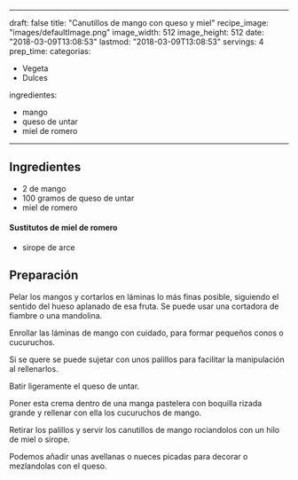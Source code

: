 
---
draft: false
title: "Canutillos de mango con queso y miel"
recipe_image: "images/defaultImage.png"
image_width: 512
image_height: 512
date: "2018-03-09T13:08:53"
lastmod: "2018-03-09T13:08:53"
servings: 4
prep_time: 
categorias:
  - Vegeta
  - Dulces

ingredientes:
  - mango
  - queso de untar
  - miel de romero
---

## Ingredientes
- 2  de mango
- 100 gramos de queso de untar
- miel de romero
#### Sustitutos de miel de romero 
- sirope de arce

## Preparación
Pelar los mangos y cortarlos en láminas lo más finas posible, siguiendo el sentido del hueso aplanado de esa fruta. Se puede usar una cortadora de fiambre o una mandolina.



Enrollar las láminas de mango con cuidado, para formar pequeños conos o cucuruchos.

Si se quere se puede sujetar con unos palillos para facilitar la manipulación al rellenarlos.

Batir ligeramente el queso de untar.

Poner esta crema dentro de una manga pastelera con boquilla rizada grande y rellenar con ella los cucuruchos de mango.

Retirar los palillos y servir los canutillos de mango rociandolos con un hilo de miel o sirope.

Podemos añadir unas avellanas o nueces picadas para decorar o mezlandolas con el queso.


